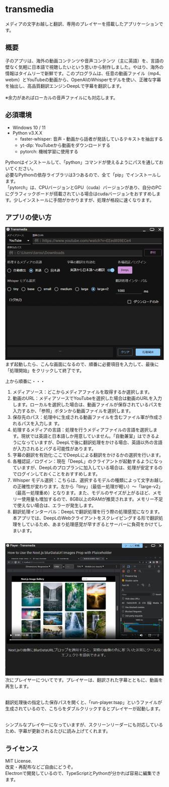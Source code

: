 # transmedia
 メディアの文字お越しと翻訳、専用のプレイヤーを搭載したアプリケーションです。

## 概要
子のアプリは、海外の動画コンテンツや音声コンテンツ（主に英語）を、言語の壁なく気軽に日本語で視聴したいという思いから制作しました。やはり、海外の情報はタイムリーで新鮮です。このプログラムは、任意の動画ファイル（mp4、webm）とYouTubeの動画から、OpenAIのWhisperモデルを使い、正確な字幕を抽出し、高品質翻訳エンジンDeepLで字幕を翻訳します。<br/><br/>
※余力があればローカルの音声ファイルにも対応します。

## 必須環境
+ Windows 10 / 11
+ Python v3.X.X
  + faster-whisper: 音声・動画から話者が発話しているテキストを抽出する
  + yt-dlp: YouTubeから動画をダウンロードする
  + pytorch: 機械学習に使用する

Pythonはインストールして、「python」コマンドが使えるようにパスを通しておいてください。<br/>
必要なPythonの依存ライブラリは3つあるので、全て「pip」でインストールします。<br/>
「pytorch」は、CPUバージョンとGPU（cuda）バージョンがあり、自分のPCにグラフィックボードが搭載されている場合はcudaバージョンをおすすめします。少しインストールに手間がかかりますが、処理が格段に速くなります。

## アプリの使い方
![メイン画面](./screenshot//transmedia.png)
まず起動したら、こんな画面になるので、順番に必要項目を入力して、最後に「処理開始」をクリックして終了です。<br/>

上から順番に・・・
1. メディアソース：どこからメディアファイルを取得するか選択します。
2. 動画のURL：メディアソースでYouTubeを選択した場合は動画のURLを入力します。ローカルを選択した場合は、動画ファイルが保存されているパスを入力するか、「参照」ボタンから動画ファイルを選択します。
3. 保存先のパス：処理中に生成される動画ファイルを含むファイル軍が作成されるパスを入力しま
す。
4. 処理するメディアの言語：処理を行うメディアファイルの言語を選択します。現状では英語と日本語しか用意していません。「自動兼室」はできるようになっていますが、DeepLで後に翻訳処理をかける場合、英語以外の言語が入力されるとバグる可能性があります。
5. 字幕の翻訳を有効化:ここでDeepLによる翻訳をかけるかの選択を行います。
6. 各種認証／ログイン：現在「DeepL」のクライアントが起動するようになっていますが、DeepLのプロプランに加入している場合は、処理が安定するのでログインしておくことをおすすめします。
7. Whisper モデル選択：こちらは、選択するモデルの種類によって文字お越しの正確性が変わります。左から「tiny」（最低ー処理が軽い）～「large-v2」（最高ー処理重め）となります。また、モデルのサイズが上がるほど、メモリー使用量も増加するので、8GB以上のRAMが推奨されます。メモリー不足で使えない場合は、エラーが発生します。
8. 翻訳処理インターバル：DeepLで翻訳処理を行う際の処理感覚になります。本アプリでは、DeepLのWebクライアントをスクレイピングする形で翻訳処理をしているため、あまり処理感覚が早すぎるとサーバーに負荷をかけてしまいます。<br/><br/>

![プレイヤーの画面](./screenshot/player.png)
次にプレイヤーについてです。プレイヤーは、翻訳された字幕とともに、動画を再生します。<br/><br/>

翻訳処理後の指定した保存パスを開くと、「run-player.tsap」というファイルが生成されているので、こちらをダブルクリックするとプレイヤーが起動します。<br/><br/>

シンプルなプレイやーになっていますが、スクリーンリーダーにも対応しているため、字幕が更新されるたびに読み上げてくれます。

## ライセンス
MIT License.<br/>
改変・再配布などご自由にどうぞ。<br/>
Electronで開発しているので、TypeScriptとPythonが分かれば容易に編集できます。